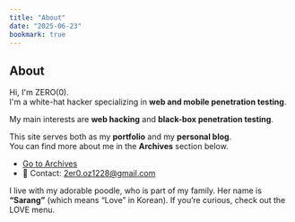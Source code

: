 ```yaml
---
title: "About"
date: "2025-06-23"
bookmark: true
---
```


## About

Hi, I'm ZERO(0).  
I'm a white-hat hacker specializing in **web and mobile penetration testing**.

My main interests are **web hacking** and **black-box penetration testing**.

This site serves both as my **portfolio** and my **personal blog**.  
You can find more about me in the **Archives** section below.

- [Go to Archives](https://zellokitty.com/archives.html)
- 💌 Contact: [2er0.oz1228@gmail.com](mailto:2er0.oz1228@gmail.com)

I live with my adorable poodle, who is part of my family.
Her name is **“Sarang”** (which means “Love” in Korean).
If you’re curious, check out the LOVE menu.


